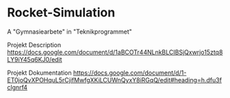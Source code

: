 # Rocket-Simulation
A "Gymnasiearbete" in "Teknikprogrammet"


Projekt Description
https://docs.google.com/document/d/1aBCOTr44NLnkBLCIBSjQxwrjo15ztq8LY9iY45q6KJ0/edit

Projekt Dokumentation
https://docs.google.com/document/d/1-ET0joQvXPOHquL5rCjifMwfgXKiLCUWnQyxY8iRGqQ/edit#heading=h.dfu3fclgnrf4
